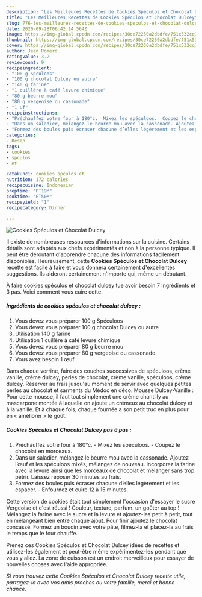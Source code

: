 ```yaml
---
description: "Les Meilleures Recettes de Cookies Spéculos et Chocolat Dulcey"
title: "Les Meilleures Recettes de Cookies Spéculos et Chocolat Dulcey"
slug: 776-les-meilleures-recettes-de-cookies-speculos-et-chocolat-dulcey
date: 2020-09-28T06:42:14.564Z
image: https://img-global.cpcdn.com/recipes/30ce72250a2dbdfe/751x532cq70/cookies-speculos-et-chocolat-dulcey-photo-principale-de-la-recette.jpg
thumbnail: https://img-global.cpcdn.com/recipes/30ce72250a2dbdfe/751x532cq70/cookies-speculos-et-chocolat-dulcey-photo-principale-de-la-recette.jpg
cover: https://img-global.cpcdn.com/recipes/30ce72250a2dbdfe/751x532cq70/cookies-speculos-et-chocolat-dulcey-photo-principale-de-la-recette.jpg
author: Jean Romero
ratingvalue: 3.2
reviewcount: 9
recipeingredient:
- "100 g Spculoos"
- "100 g chocolat Dulcey ou autre"
- "140 g farine"
- "1 cuillère à café levure chimique"
- "80 g beurre mou"
- "80 g vergeoise ou cassonade"
- "1 uf"
recipeinstructions:
- "Préchauffez votre four à 180°c.  Mixez les spéculoos.  Coupez le chocolat en morceaux."
- "Dans un saladier, mélangez le beurre mou avec la cassonade. Ajoutez l’œuf et les spéculoos mixés, mélangez de nouveau. Incorporez la farine avec la levure ainsi que les morceaux de chocolat et mélanger sans trop pétrir. Laissez reposer 30 minutes au frais."
- "Formez des boules puis écraser chacune d’elles légèrement et les espacer.  Enfournez et cuire 12 à 15 minutes."
categories:
- Resep
tags:
- cookies
- spculos
- et

katakunci: cookies spculos et 
nutrition: 172 calories
recipecuisine: Indonesian
preptime: "PT19M"
cooktime: "PT50M"
recipeyield: "1"
recipecategory: Dinner

---
```



![Cookies Spéculos et Chocolat Dulcey](https://img-global.cpcdn.com/recipes/30ce72250a2dbdfe/751x532cq70/cookies-speculos-et-chocolat-dulcey-photo-principale-de-la-recette.jpg)

Il existe de nombreuses ressources d'informations sur la cuisine. Certains détails sont adaptés aux chefs expérimentés et non à la personne typique. Il peut être déroutant d'apprendre chacune des informations facilement disponibles. Heureusement, cette <strong> Cookies Spéculos et Chocolat Dulcey </strong> recette est facile à faire et vous donnera certainement d'excellentes suggestions. Ils aideront certainement n'importe qui, même un débutant.

<!--inarticleads1-->

À faire cookies spéculos et chocolat dulcey tue avoir besoin 7 Ingrédients et 3 pas. Voici comment vous cuire cette.

##### Ingrédients de cookies spéculos et chocolat dulcey :

1. Vous devez vous préparer 100 g Spéculoos
1. Vous devez vous préparer 100 g chocolat Dulcey ou autre
1. Utilisation 140 g farine
1. Utilisation 1 cuillère à café levure chimique
1. Vous devez vous préparer 80 g beurre mou
1. Vous devez vous préparer 80 g vergeoise ou cassonade
1. Vous avez besoin 1 œuf


Dans chaque verrine, faire des couches successives de spéculoos, crème vanille, crème dulcey, perles de chocolat, crème vanille, spéculoos, crème dulcey. Réserver au frais jusqu&#39;au moment de servir avec quelques petites perles au chocolat et sarments du Médoc en déco. Mousse Dulcey-Vanille : Pour cette mousse, il faut tout simplement une crème chantilly au mascarpone montée à laquelle on ajoute un crémeux au chocolat dulcey et à la vanille. Et à chaque fois, chaque fournée a son petit truc en plus pour en « améliorer » le goût. 

<!--inarticleads2-->

##### Cookies Spéculos et Chocolat Dulcey pas à pas :

1. Préchauffez votre four à 180°c.  - Mixez les spéculoos.  - Coupez le chocolat en morceaux.
1. Dans un saladier, mélangez le beurre mou avec la cassonade. Ajoutez l’œuf et les spéculoos mixés, mélangez de nouveau. Incorporez la farine avec la levure ainsi que les morceaux de chocolat et mélanger sans trop pétrir. Laissez reposer 30 minutes au frais.
1. Formez des boules puis écraser chacune d’elles légèrement et les espacer.  - Enfournez et cuire 12 à 15 minutes.


Cette version de cookies était tout simplement l&#39;occasion d&#39;essayer le sucre Vergeoise et c&#39;est réussi ! Couleur, texture, parfum. un goûter au top ! Mélangez la farine avec le sucre et la levure et ajoutez-les petit à petit, tout en mélangeant bien entre chaque ajout. Pour finir ajoutez le chocolat concassé. Formez un boudin avec votre pâte, filmez-la et placez-la au frais le temps que le four chauffe. 

<!--inarticleads1-->

<p>
Prenez ces Cookies Spéculos et Chocolat Dulcey idées de recettes et utilisez-les également et peut-être même expérimentez-les pendant que vous y allez. La zone de cuisson est un endroit merveilleux pour essayer de nouvelles choses avec l'aide appropriée.
</p>

<p>
<i>Si vous trouvez cette Cookies Spéculos et Chocolat Dulcey recette utile, partagez-la avec vos amis proches ou votre famille, merci et bonne chance.</i>
</p>
